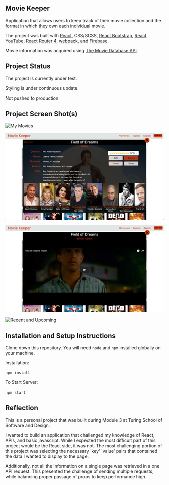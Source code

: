## Movie Keeper

Application that allows users to keep track of their movie collection and the format in which they own each individual movie.

The project was built with [React](https://facebook.github.io/react/), CSS/SCSS, [React Bootstrap](https://react-bootstrap.github.io/), [React YouTube](https://github.com/troybetz/react-youtube), [React Router 4](https://react-router.now.sh/), [webpack](https://webpack.github.io/), and [Firebase](http://firebase.google.com/).

Movie information was acquired using [The Movie Database API](https://www.themoviedb.org/).

## Project Status

The project is currently under test.

Styling is under continuous update.

Not pushed to production.

## Project Screen Shot(s)

![My Movies](lib/screenshots/my_movies.png?raw=true "My Movies")

![My Movie Details](lib/screenshots/my_movie_modal.png?raw=true "Movie Details")

![My Movie Trailer](lib/screenshots/my_movie-youtube.png?raw=true "My Movie Trailer")

![Recent and Upcoming](lib/screenshots/recent_upcoming.png?raw=true "Recent and Upcoming")

## Installation and Setup Instructions

Clone down this repository. You will need `node` and `npm` installed globally on your machine.  

Installation:

`npm install`   

To Start Server:

`npm start`  

## Reflection

This is a personal project that was built during Module 3 at Turing School of Software and Design.

I wanted to build an application that challenged my knowledge of React, APIs, and basic javascript. While I expected the most difficult part of this project would be the React side, it was not. The most challenging portion of this project was selecting the necessary 'key' 'value' pairs that contained the data I wanted to display to the page.

Additionally, not all the information on a single page was retrieved in a one API request. This presented the challenge of sending multiple requests, while balancing proper passage of props to keep performance high.

